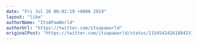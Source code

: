 ```yaml
---
date: "Fri Jul 26 00:02:19 +0000 2019"
layout: "like"
authorName: "ItsAPawWorld"
authorUrl: "https://twitter.com/itsapaworld"
originalPost: "https://twitter.com/itsapaworld/status/1154542426188423169"
---
```

